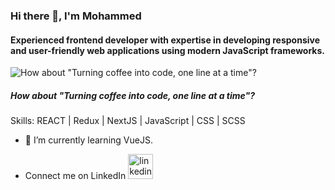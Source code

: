 ### Hi there 👋, I'm Mohammed


#### Experienced frontend developer with expertise in developing responsive and user-friendly web applications using modern JavaScript frameworks.

![How about "Turning coffee into code, one line at a time"?](https://media.licdn.com/dms/image/D5616AQHXRHAxtpAAjw/profile-displaybackgroundimage-shrink_350_1400/0/1667441141691?e=1683763200&v=beta&t=cfUm3TCPnxuhrOQPny-gSh9u0PYojXeXgqmY5bV6ucY)
##### How about "Turning coffee into code, one line at a time"?

Skills: REACT | Redux | NextJS | JavaScript | CSS | SCSS

- 🔭 I’m currently learning VueJS.

- Connect me on LinkedIn [<img src='https://cdn.jsdelivr.net/npm/simple-icons@3.0.1/icons/linkedin.svg' alt='linkedin' height='40'>](https://www.linkedin.com/in/https://www.linkedin.com/in/mohammed-segval-466069162//)  



